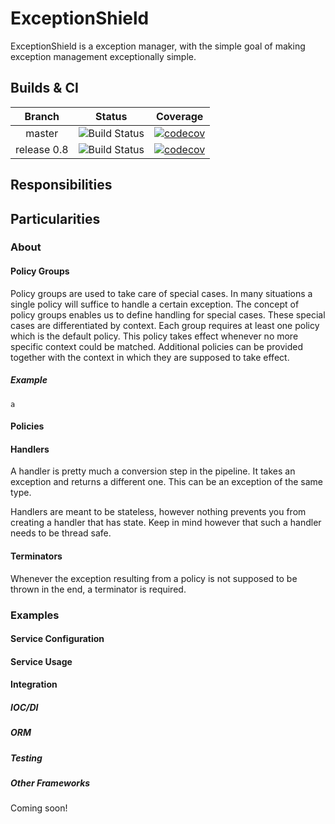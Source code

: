# ExceptionShield

ExceptionShield is a exception manager, with the simple goal of making exception management exceptionally simple.

## Builds & CI

| Branch      | Status           | Coverage |
|:-----------:|:----------------:|:--------:|
| master      | ![Build Status](https://matthias-jansen.visualstudio.com/_apis/public/build/definitions/b510d81b-9eed-4f52-be90-b5b864a4aa98/4/badge) | [![codecov](https://codecov.io/gh/MatthiasJansen/ExceptionShield/branch/master/graph/badge.svg)](https://codecov.io/gh/MatthiasJansen/ExceptionShield) |
| release 0.8 | ![Build Status](https://matthias-jansen.visualstudio.com/_apis/public/build/definitions/b510d81b-9eed-4f52-be90-b5b864a4aa98/4/badge) | [![codecov](https://codecov.io/gh/MatthiasJansen/ExceptionShield/branch/release/0.8/graph/badge.svg)](https://codecov.io/gh/MatthiasJansen/ExceptionShield) |


## Responsibilities
## Particularities

### About

#### Policy Groups

Policy groups are used to take care of special cases. In many situations a single policy will suffice to handle a certain exception.
The concept of policy groups enables us to define handling for special cases. These special cases are differentiated by context.
Each group requires at least one policy which is the default policy. This policy takes effect whenever no more specific context could be matched.
Additional policies can be provided together with the context in which they are supposed to take effect.

##### Example
`
a
`
#### Policies

#### Handlers

A handler is pretty much a conversion step in the pipeline.
It takes an exception and returns a different one.
This can be an exception of the same type.

Handlers are meant to be stateless, however nothing prevents you from creating a handler that has state.
Keep in mind however that such a handler needs to be thread safe.

#### Terminators

Whenever the exception resulting from a policy is not supposed to be thrown in the end, a terminator is required.

### Examples

#### Service Configuration

#### Service Usage

#### Integration
##### IOC/DI
##### ORM
##### Testing
##### Other Frameworks

Coming soon!